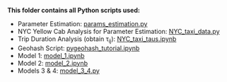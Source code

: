 **This folder contains all Python scripts used:**

* Parameter Estimation: [params_estimation.py ](https://github.com/brianallen131/Uber-Predictive-Load-Management/blob/master/Python%20Scripts/params_estimation.py)
* NYC Yellow Cab Analysis for Parameter Estimation: [NYC_taxi_data.py](https://github.com/brianallen131/Uber-Predictive-Load-Management/blob/master/Python%20Scripts/NYC_taxi_data.py)
* Trip Duration Analysis (obtain &tau;<sub>ij</sub>): [NYC_taxi_taus.ipynb](https://github.com/brianallen131/Uber-Predictive-Load-Management/blob/master/Python%20Scripts/NYC_taxi_taus.ipynb)
* Geohash Script: [pygeohash_tutorial.ipynb](https://github.com/brianallen131/Uber-Predictive-Load-Management/blob/master/Python%20Scripts/pygeohash_tutorial.ipynb)
* Model 1: [model_1.ipynb](https://github.com/brianallen131/Uber-Predictive-Load-Management/blob/master/Python%20Scripts/model_1.ipynb)
* Model 2: [model_2.ipynb](https://github.com/brianallen131/Uber-Predictive-Load-Management/blob/master/Python%20Scripts/model_2.ipynb)
* Models 3 & 4: [model_3_4.py](https://github.com/brianallen131/Uber-Predictive-Load-Management/blob/master/Python%20Scripts/model_3_4.py) 
